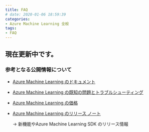 ```yaml
---
title: FAQ
# date: 2020-01-06 18:59:39
categories:
- Azure Machine Learning 全般
tags:
- FAQ
---
```


## 現在更新中です。
<!-- more -->
### 参考となる公開情報について

- [Azure Machine Learning のドキュメント](https://docs.microsoft.com/ja-jp/azure/machine-learning/)

- [Azure Machine Learning の既知の問題とトラブルシューティング](https://docs.microsoft.com/ja-jp/azure/machine-learning/resource-known-issues)

- [Azure Machine Learning の価格](https://azure.microsoft.com/ja-jp/pricing/details/machine-learning/)

- [Azure Machine Learning のリリース ノート](https://docs.microsoft.com/ja-jp/azure/machine-learning/azure-machine-learning-release-notes)

    -> 新機能やAzure Machine Learning SDK のリリース情報


